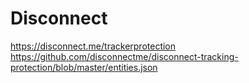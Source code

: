 # Disconnect
https://disconnect.me/trackerprotection
https://github.com/disconnectme/disconnect-tracking-protection/blob/master/entities.json
